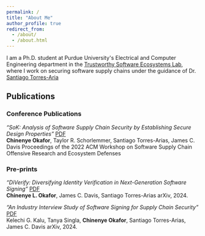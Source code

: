```yaml
---
permalink: /
title: "About Me"
author_profile: true
redirect_from: 
  - /about/
  - /about.html
---
```


 I am a Ph.D. student at Purdue University's Electrical and Computer Engineering department in the [Trustworthy Software Ecosystems Lab](https://tselab.github.io/), where I work on securing software supply chains under the guidance of Dr. [Santiago Torres-Aria](https://badhomb.re/)


## Publications

### Conference Publications

*“SoK: Analysis of Software Supply Chain Security by Establishing Secure Design Properties”*  [PDF](https://dl.acm.org/doi/pdf/10.1145/3560835.3564556)  
**Chinenye Okafor**, Taylor R. Schorlemmer, Santiago Torres-Arias, James C. Davis 
Proceedings of the 2022 ACM Workshop on Software Supply Chain Offensive Research and Ecosystem Defenses


### Pre-prints

*“DiVerify: Diversifying Identity Verification in Next-Generation Software Signing”*  [PDF](https://arxiv.org/pdf/2406.15596)  
**Chinenye L. Okafor**, James C. Davis, Santiago Torres-Arias
arXiv, 2024.


*“An Industry Interview Study of Software Signing for Supply Chain Security”*  [PDF](https://arxiv.org/pdf/2406.08198)  
Kelechi G. Kalu, Tanya Singla, **Chinenye Okafor**, Santiago Torres-Arias, James C. Davis
arXiv, 2024.

